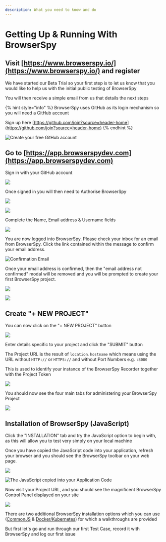 ```yaml
---
description: What you need to know and do
---
```


# Getting Up & Running With BrowserSpy

## Visit [https://www.browserspy.io/](https://www.browserspy.io/) and register

We have started our Beta Trial so your first step is to let us know that you would like to help us with the initial public testing of BrowserSpy

You will then receive a simple email from us that details the next steps

{% hint style="info" %}
BrowserSpy uses GitHub as its login mechanism so you will need a GitHub account

Sign up here [https://github.com/join?source=header-home](https://github.com/join?source=header-home)
{% endhint %}

![Create your free GitHub account](.gitbook/assets/join-github-github.png)

## Go to [https://app.browserspydev.com](https://app.browserspydev.com)

Sign in with your GitHub account

![](.gitbook/assets/login-browserspydev.png)

Once signed in you will then need to Authorise BrowserSpy

![](.gitbook/assets/authorize-application.png)

![](.gitbook/assets/create-account-browserspy.png)

Complete the Name, Email address & Username fields

![](.gitbook/assets/projects-browserspy-following-sign-up.png)

You are now logged into BrowserSpy. Please check your inbox for an email from BrowserSpy. Click the link contained within the message to confirm your email address.

![Confirmation Email](.gitbook/assets/browserspy-confirmation-email.png)

Once your email address is confirmed, then the "email address not confirmed" modal will be removed and you will be prompted to create your first BrowserSpy project.

![](.gitbook/assets/projects-browserspy-email-address-not-confirmed-modal.png)

![](.gitbook/assets/new-projects-browserspy.png)

## Create "+ NEW PROJECT"

You can now click on the "+ NEW PROJECT" button

![](.gitbook/assets/new-project-browserspy-beta.png)

Enter details specific to your project and click the "SUBMIT" button

The Project URL is the result of `location.hostname` which means using the URL without `HTTP://` or `HTTPS://` and without Port Numbers e.g. `:8080` 

This is used to identify your instance of the BrowserSpy Recorder together with the Project Token 

![](.gitbook/assets/new-project-details-browserspy-beta.png)

You should now see the four main tabs for administering your BrowserSpy Project

![](.gitbook/assets/no-issues-browserspy-beta.png)

## Installation of BrowserSpy \(JavaScript\)

Click the "INSTALLATION" tab and try the JavaScript option to begin with, as this will allow you to test very simply on your local machine

Once you have copied the JavaScript code into your application, refresh your browser and you should see the BrowserSpy toolbar on your web page.

![](.gitbook/assets/installation-tab-browserspy-beta.png)

![The JavaScript copied into your Application Code](.gitbook/assets/code-snippet.png)

Now visit your Project URL, and you should see the magnificent BrowserSpy Control Panel displayed on your site

![](.gitbook/assets/browserspy-demo-page-following-installation.png)

There are two additional BrowserSpy installation options which you can use \([CommonJS](commonjs-installation.md) & [Docker/Kubernetes](docker-kubernetes-installation.md)\) for which a walkthroughs are provided

But first let's go and run through our first Test Case, record it with BrowserSpy and log our first issue

